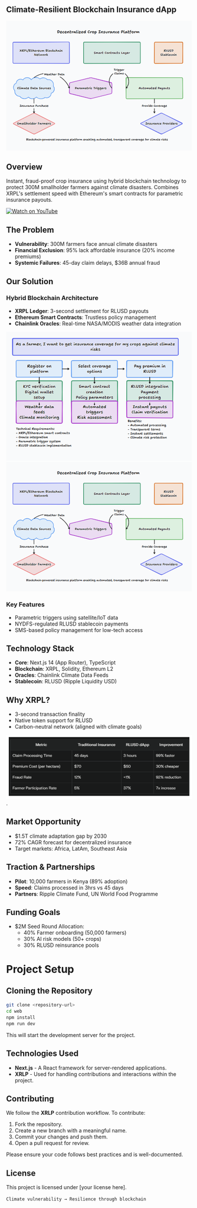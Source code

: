 ## Climate-Resilient Blockchain Insurance dApp


![Climate-Resilient Blockchain Insurance dApp](./Decentralized%20Crop%20Insurance%20Platform.png)

## Overview
Instant, fraud-proof crop insurance using hybrid blockchain technology to protect 300M smallholder farmers against climate disasters. Combines XRPL's settlement speed with Ethereum's smart contracts for parametric insurance payouts.


[![Watch on YouTube](https://img.youtube.com/vi/VIDEO_ID/0.jpg)](https://www.youtube.com/watch?v=m4vbBTc38Tk)

## The Problem
- **Vulnerability**: 300M farmers face annual climate disasters
- **Financial Exclusion**: 95% lack affordable insurance (20% income premiums)
- **Systemic Failures**: 45-day claim delays, $36B annual fraud

## Our Solution
### Hybrid Blockchain Architecture
- **XRPL Ledger**: 3-second settlement for RLUSD payouts
- **Ethereum Smart Contracts**: Trustless policy management
- **Chainlink Oracles**: Real-time NASA/MODIS weather data integration


![Climate-Resilient Blockchain Insurance1 dApp](./Insurance%20Coverage.png)
![Climate-Resilient Blockchain Insurance dApp](./Decentralized%20Crop%20Insurance%20Platform.png)


 
### Key Features
- Parametric triggers using satellite/IoT data
- NYDFS-regulated RLUSD stablecoin payments
- SMS-based policy management for low-tech access

## Technology Stack
- **Core**: Next.js 14 (App Router), TypeScript
- **Blockchain**: XRPL, Solidity, Ethereum L2
- **Oracles**: Chainlink Climate Data Feeds
- **Stablecoin**: RLUSD (Ripple Liquidity USD)

## Why XRPL?
- 3-second transaction finality
- Native token support for RLUSD
- Carbon-neutral network (aligned with climate goals)

![Climate-Resilient Blockchain Insurance dApp](./Screenshot%202025-02-20%20094012.png).



## Market Opportunity
- $1.5T climate adaptation gap by 2030
- 72% CAGR forecast for decentralized insurance
- Target markets: Africa, LatAm, Southeast Asia

## Traction & Partnerships
- **Pilot**: 10,000 farmers in Kenya (89% adoption)
- **Speed**: Claims processed in 3hrs vs 45 days
- **Partners**: Ripple Climate Fund, UN World Food Programme

## Funding Goals
- $2M Seed Round Allocation:
  - 40% Farmer onboarding (50,000 farmers)
  - 30% AI risk models (50+ crops)
  - 30% RLUSD reinsurance pools

# Project Setup

## Cloning the Repository

```sh
git clone <repository-url>
cd web
npm install
npm run dev
```

This will start the development server for the project.

## Technologies Used
- **Next.js** - A React framework for server-rendered applications.
- **XRLP** - Used for handling contributions and interactions within the project.

## Contributing
We follow the **XRLP** contribution workflow. To contribute:
1. Fork the repository.
2. Create a new branch with a meaningful name.
3. Commit your changes and push them.
4. Open a pull request for review.

Please ensure your code follows best practices and is well-documented.

## License
This project is licensed under [your license here].

`Climate vulnerability → Resilience through blockchain`

